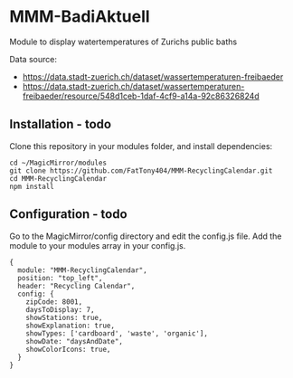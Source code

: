 # MMM-BadiAktuell
Module to display watertemperatures of Zurichs public baths

Data source: 
- https://data.stadt-zuerich.ch/dataset/wassertemperaturen-freibaeder
- https://data.stadt-zuerich.ch/dataset/wassertemperaturen-freibaeder/resource/548d1ceb-1daf-4cf9-a14a-92c86326824d

## Installation - todo 
Clone this repository in your modules folder, and install dependencies:

```
cd ~/MagicMirror/modules 
git clone https://github.com/FatTony404/MMM-RecyclingCalendar.git
cd MMM-RecyclingCalendar
npm install 
```

## Configuration - todo 
Go to the MagicMirror/config directory and edit the config.js file. Add the module to your modules array in your config.js.

```
{
  module: "MMM-RecyclingCalendar",
  position: "top_left",
  header: "Recycling Calendar",
  config: {
    zipCode: 8001, 
    daysToDisplay: 7,
    showStations: true,
    showExplanation: true, 
    showTypes: ['cardboard', 'waste', 'organic'],
    showDate: "daysAndDate",
    showColorIcons: true, 
  }
}
```